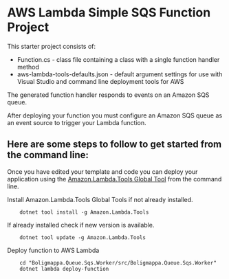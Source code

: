 # AWS Lambda Simple SQS Function Project

This starter project consists of:
* Function.cs - class file containing a class with a single function handler method
* aws-lambda-tools-defaults.json - default argument settings for use with Visual Studio and command line deployment tools for AWS

The generated function handler responds to events on an Amazon SQS queue.

After deploying your function you must configure an Amazon SQS queue as an event source to trigger your Lambda function.

## Here are some steps to follow to get started from the command line:

Once you have edited your template and code you can deploy your application using the [Amazon.Lambda.Tools Global Tool](https://github.com/aws/aws-extensions-for-dotnet-cli#aws-lambda-amazonlambdatools) from the command line.

Install Amazon.Lambda.Tools Global Tools if not already installed.
```
    dotnet tool install -g Amazon.Lambda.Tools
```

If already installed check if new version is available.
```
    dotnet tool update -g Amazon.Lambda.Tools
```

Deploy function to AWS Lambda
```
    cd "Boligmappa.Queue.Sqs.Worker/src/Boligmappa.Queue.Sqs.Worker"
    dotnet lambda deploy-function
```
